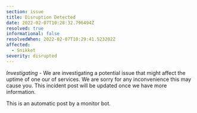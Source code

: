 ```yaml
---
section: issue
title: Disruption Detected
date: 2022-02-07T10:28:32.796494Z
resolved: true
informational: false
resolvedWhen: 2022-02-07T10:29:41.523202Z
affected:
  - Snikket
severity: disrupted
---
```

*Investigating* - We are investigating a potential issue that might affect the uptime of one our of services. We are sorry for any inconvenience this may cause you. This incident post will be updated once we have more information.

This is an automatic post by a monitor bot.
        